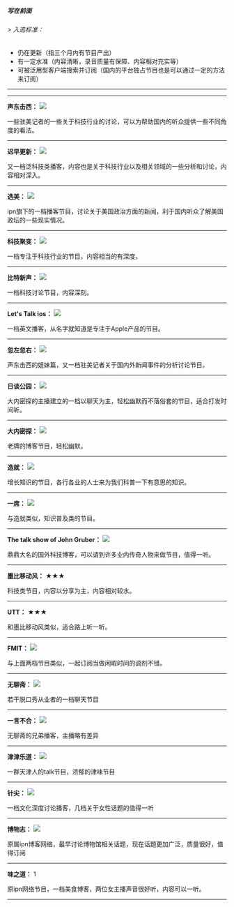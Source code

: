 ##### 写在前面

###### > 入选标准：

- 仍在更新（指三个月内有节目产出）
- 有一定水准（内容清晰，录音质量有保障、内容相对充实等）
- 可被泛用型客户端搜索并订阅（国内的平台独占节目也是可以通过一定的方法来订阅）

------

------

**声东击西：**
![](https://img.shields.io/redmine/plugin/stars/redmine_xlsx_format_issue_exporter.svg)

一些驻美记者的一些关于科技行业的讨论，可以为帮助国内的听众提供一些不同角度的看法。

------

**迟早更新：**
![](https://img.shields.io/redmine/plugin/stars/redmine_xlsx_format_issue_exporter.svg)

又一档泛科技类播客，内容也是关于科技行业以及相关领域的一些分析和讨论，内容相对深入。

------

**选美：**
![](https://img.shields.io/redmine/plugin/stars/redmine_xlsx_format_issue_exporter.svg)

ipn旗下的一档播客节目，讨论关于美国政治方面的新闻，利于国内听众了解美国政坛的一些现实情况。

------

**科技聚变：**
![](https://img.shields.io/redmine/plugin/stars/redmine_xlsx_format_issue_exporter.svg)

一档专注于科技行业的节目，内容相当的有深度。

------

**比特新声：**
![](https://img.shields.io/redmine/plugin/stars/redmine_xlsx_format_issue_exporter.svg)

一档科技讨论节目，内容深刻。

------

**Let's Talk ios：**
![](https://img.shields.io/redmine/plugin/stars/redmine_xlsx_format_issue_exporter.svg)

一档英文播客，从名字就知道是专注于Apple产品的节目。

_________________

**忽左忽右：**
![](https://img.shields.io/redmine/plugin/stars/redmine_xlsx_format_issue_exporter.svg)

声东击西的姐妹篇，又一档驻美记者关于国内外新闻事件的分析讨论节目。

------

**日谈公园：**
![](https://img.shields.io/redmine/plugin/stars/redmine_xlsx_format_issue_exporter.svg)

大内密探的主播建立的一档以聊天为主，轻松幽默而不落俗套的节目，适合打发时间听。

------

**大内密探：**
![](https://img.shields.io/redmine/plugin/stars/redmine_xlsx_format_issue_exporter.svg)

老牌的博客节目，轻松幽默。

------

**造就：**
![](https://img.shields.io/redmine/plugin/stars/redmine_xlsx_format_issue_exporter.svg)

增长知识的节目，各行各业的人士来为我们科普一下有意思的知识。

------

**一席：**
![](https://img.shields.io/redmine/plugin/stars/redmine_xlsx_format_issue_exporter.svg)

与造就类似，知识普及类的节目。

------

**The talk show of John Gruber：**
![](https://img.shields.io/redmine/plugin/stars/redmine_xlsx_format_issue_exporter.svg)

鼎鼎大名的国外科技博客，可以请到许多业内传奇人物来做节目，值得一听。

------

**墨比移动风：** ★★★

科技类节目，内容以分享为主，内容相对较水。

------

**UTT：** ★★★

和墨比移动风类似，适合路上听一听。

------

**FMIT：**
![](https://img.shields.io/badge/%E8%AF%84%E5%88%86-%E2%98%85%E2%98%85%E2%98%85%E2%98%86%E2%98%86-green.svg)

与上面两档节目类似，一起订阅当做闲暇时间的调剂不错。

------

**无聊斋：**
![](https://img.shields.io/redmine/plugin/stars/redmine_xlsx_format_issue_exporter.svg)

若干脱口秀从业者的一档聊天节目

---

**一言不合：**
![](https://img.shields.io/redmine/plugin/stars/redmine_xlsx_format_issue_exporter.svg)

无聊斋的兄弟播客，主播略有差异

---

**津津乐道：**
![](https://img.shields.io/redmine/plugin/stars/redmine_xlsx_format_issue_exporter.svg)

一群天津人的talk节目，浓郁的津味节目

---

**针尖：**
![](https://img.shields.io/redmine/plugin/stars/redmine_xlsx_format_issue_exporter.svg)

一档文化深度讨论播客，几档关于女性话题的值得一听

---

**博物志：**
![](https://img.shields.io/redmine/plugin/stars/redmine_xlsx_format_issue_exporter.svg)

原属ipn博客网络，最早讨论博物馆相关话题，现在话题更加广泛，质量很好，值得订阅

---

**味之道：**
1[](https://img.shields.io/amo/stars/dustman.svg)

原ipn网络节目，一档美食博客，两位女主播声音很好听，内容可以一听。

---

